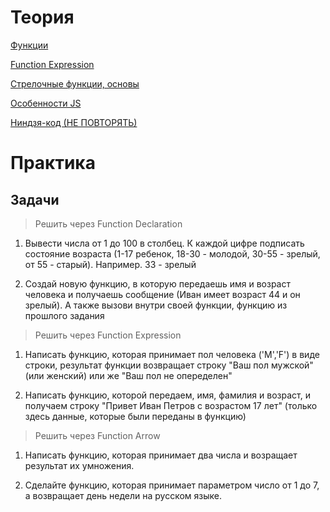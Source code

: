 # Теория

[Функции](https://learn.javascript.ru/function-basics)

[Function Expression](https://learn.javascript.ru/function-expressions)

[Стрелочные функции, основы](https://learn.javascript.ru/arrow-functions-basics)

[Особенности JS](https://learn.javascript.ru/javascript-specials)

[Ниндзя-код (НЕ ПОВТОРЯТЬ)](https://learn.javascript.ru/ninja-code)

# Практика

## Задачи

> Решить через Function Declaration 

1. Вывести числа от 1 до 100 в столбец. К каждой цифре подписать состояние возраста (1-17 ребенок, 18-30 - молодой, 30-55 - зрелый, от 55 - старый). Например. 33 - зрелый

2. Создай новую функцию, в которую передаешь имя и возраст человека и получаешь сообщение (Иван имеет возраст 44 и он зрелый). А также вызови внутри своей функции, функцию из прошлого задания


> Решить через Function Expression

1. Написать функцию, которая принимает пол человека ('M','F') в виде строки, результат функции возвращает строку "Ваш пол мужской" (или женский) или же "Ваш пол не опеределен"

2. Написать функцию, которой передаем, имя, фамилия и возраст, и получаем строку "Привет Иван Петров с возрастом 17 лет" (только здесь данные, которые были переданы в функцию)

> Решить через Function Arrow

1. Написать функцию, которая принимает два числа и возращает результат их умножения.

2. Сделайте функцию, которая принимает параметром число от 1 до 7, а возвращает день недели на русском языке.

